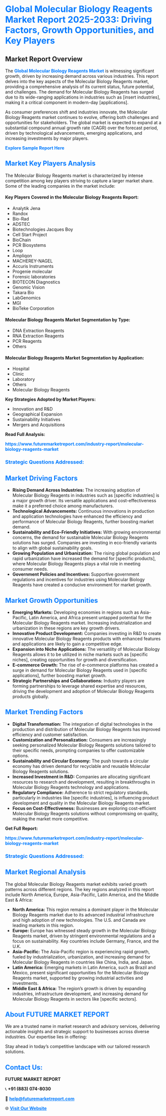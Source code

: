 <h1 style="color: #007BFF;">Global Molecular Biology Reagents Market Report 2025-2033: Driving Factors, Growth Opportunities, and Key Players</h1>

<section id="overview">
<h2>Market Report Overview</h2>
<p>The <a href="https://www.futuremarketreport.com/industry-report/molecular-biology-reagents-market" style="color: #007BFF; text-decoration: none;"><strong>Global Molecular Biology Reagents Market</strong></a> is witnessing significant growth, driven by increasing demand across various industries. This report delves into the key aspects of the Molecular Biology Reagents market, providing a comprehensive analysis of its current status, future potential, and challenges. The demand for Molecular Biology Reagents has surged due to its wide-ranging applications in industries such as [insert industries], making it a critical component in modern-day [applications].</p>
<p>As consumer preferences shift and industries innovate, the Molecular Biology Reagents market continues to evolve, offering both challenges and opportunities for stakeholders. The global market is expected to expand at a substantial compound annual growth rate (CAGR) over the forecast period, driven by technological advancements, emerging applications, and increasing investments by major players.</p>
</section>

<section id="overview">
<p><a href="https://www.futuremarketreport.com/request-sample/reportId=123578" style="color: #007BFF; text-decoration: none;"><strong>Explore Sample Report Here</strong></a></p>
</section>

<section id="key-players">
<h2 style="color: #007BFF;">Market Key Players Analysis</h2>
<p>The Molecular Biology Reagents market is characterized by intense competition among key players striving to capture a larger market share. Some of the leading companies in the market include:</p>
<h4>Key Players Covered in the Molecular Biology Reagents Report:</h4>
<ul><li>Analytik Jena</li><li>Randox</li><li>Bio-Rad</li><li>ADSTEC</li><li>Biotechnologies Jacques Boy</li><li>Cell Start Project</li><li>BioChain</li><li>PCR Biosystems</li><li>Loop</li><li>Ampliqon</li><li>MACHEREY-NAGEL</li><li>Accuris Instruments</li><li>Progenie molecular</li><li>Forensic laboratories</li><li>BIOTECON Diagnostics</li><li>Genomic Vision</li><li>Takara Bio</li><li>LabGenomics</li><li>MGI</li><li>BioTeke Corporation</li></ul>
<h4>Molecular Biology Reagents Market Segmentation by Type:</h4>
<ul><li>DNA Extraction Reagents</li><li>RNA Extraction Reagents</li><li>PCR Reagents</li><li>Others</li></ul>

<h4>Molecular Biology Reagents Market Segmentation by Application:</h4>
<ul><li>Hospital</li><li>Clinic</li><li>Laboratory</li><li>Others</li><li>Molecular Biology Reagents</li></ul>
<p><strong>Key Strategies Adopted by Market Players:</strong></p>
<ul>
<li>Innovation and R&D</li>
<li>Geographical Expansion</li>
<li>Sustainability Initiatives</li>
<li>Mergers and Acquisitions</li>
</ul>
</section>

<section>
<p><strong>Read Full Analysis: </strong></p><a href="https://www.futuremarketreport.com/industry-report/molecular-biology-reagents-market" style="color: #007BFF; text-decoration: none;"><strong>https://www.futuremarketreport.com/industry-report/molecular-biology-reagents-market</strong></a>
<h3 style="color: #007BFF;">Strategic Questions Addressed:</h3>
</section>

<section id="driving-factors">
<h2 style="color: #007BFF;">Market Driving Factors</h2>
<ul>
<li><strong>Rising Demand Across Industries:</strong> The increasing adoption of Molecular Biology Reagents in industries such as [specific industries] is a major growth driver. Its versatile applications and cost-effectiveness make it a preferred choice among manufacturers.</li>
<li><strong>Technological Advancements:</strong> Continuous innovations in production and application technologies have enhanced the efficiency and performance of Molecular Biology Reagents, further boosting market demand.</li>
<li><strong>Sustainability and Eco-Friendly Initiatives:</strong> With growing environmental concerns, the demand for sustainable Molecular Biology Reagents solutions has surged. Companies are investing in eco-friendly variants to align with global sustainability goals.</li>
<li><strong>Growing Population and Urbanization:</strong> The rising global population and rapid urbanization have increased the demand for [specific products], where Molecular Biology Reagents plays a vital role in meeting consumer needs.</li>
<li><strong>Government Policies and Incentives:</strong> Supportive government regulations and incentives for industries using Molecular Biology Reagents have created a conducive environment for market growth.</li>
</ul>
</section>

<section id="growth-opportunities">
<h2 style="color: #007BFF;">Market Growth Opportunities</h2>
<ul>
<li><strong>Emerging Markets:</strong> Developing economies in regions such as Asia-Pacific, Latin America, and Africa present untapped potential for the Molecular Biology Reagents market. Increasing industrialization and urbanization in these regions are key growth drivers.</li>
<li><strong>Innovative Product Development:</strong> Companies investing in R&D to create innovative Molecular Biology Reagents products with enhanced features and applications are likely to gain a competitive edge.</li>
<li><strong>Expansion into Niche Applications:</strong> The versatility of Molecular Biology Reagents allows it to be utilized in niche markets such as [specific niches], creating opportunities for growth and diversification.</li>
<li><strong>E-commerce Growth:</strong> The rise of e-commerce platforms has created a surge in demand for Molecular Biology Reagents used in [specific applications], further boosting market growth.</li>
<li><strong>Strategic Partnerships and Collaborations:</strong> Industry players are forming partnerships to leverage shared expertise and resources, driving the development and adoption of Molecular Biology Reagents products globally.</li>
</ul>
</section>

<section id="trending-factors">
<h2 style="color: #007BFF;">Market Trending Factors</h2>
<ul>
<li><strong>Digital Transformation:</strong> The integration of digital technologies in the production and distribution of Molecular Biology Reagents has improved efficiency and customer satisfaction.</li>
<li><strong>Customization and Personalization:</strong> Consumers are increasingly seeking personalized Molecular Biology Reagents solutions tailored to their specific needs, prompting companies to offer customizable options.</li>
<li><strong>Sustainability and Circular Economy:</strong> The push towards a circular economy has driven demand for recyclable and reusable Molecular Biology Reagents solutions.</li>
<li><strong>Increased Investment in R&D:</strong> Companies are allocating significant resources to research and development, resulting in breakthroughs in Molecular Biology Reagents technology and applications.</li>
<li><strong>Regulatory Compliance:</strong> Adherence to strict regulatory standards, particularly in industries like [specific industries], is influencing product development and quality in the Molecular Biology Reagents market.</li>
<li><strong>Focus on Cost-Effectiveness:</strong> Businesses are exploring cost-efficient Molecular Biology Reagents solutions without compromising on quality, making the market more competitive.</li>
</ul>
</section>

<section>
<p><strong>Get Full Report: </strong></p><a href="https://www.futuremarketreport.com/industry-report/molecular-biology-reagents-market" style="color: #007BFF; text-decoration: none;"><strong>https://www.futuremarketreport.com/industry-report/molecular-biology-reagents-market</strong></a>
<h3 style="color: #007BFF;">Strategic Questions Addressed:</h3>
</section>


<section id="regional-analysis">
<h2 style="color: #007BFF;">Market Regional Analysis</h2>
<p>The global Molecular Biology Reagents market exhibits varied growth patterns across different regions. The key regions analyzed in this report include North America, Europe, Asia-Pacific, Latin America, and the Middle East & Africa:</p>
<ul>
<li><strong>North America:</strong> This region remains a dominant player in the Molecular Biology Reagents market due to its advanced industrial infrastructure and high adoption of new technologies. The U.S. and Canada are leading markets in this region.</li>
<li><strong>Europe:</strong> Europe has witnessed steady growth in the Molecular Biology Reagents market, driven by stringent environmental regulations and a focus on sustainability. Key countries include Germany, France, and the U.K.</li>
<li><strong>Asia-Pacific:</strong> The Asia-Pacific region is experiencing rapid growth, fueled by industrialization, urbanization, and increasing demand for Molecular Biology Reagents in countries like China, India, and Japan.</li>
<li><strong>Latin America:</strong> Emerging markets in Latin America, such as Brazil and Mexico, present significant opportunities for the Molecular Biology Reagents market, supported by growing industrial activities and investments.</li>
<li><strong>Middle East & Africa:</strong> The region’s growth is driven by expanding industries, infrastructure development, and increasing demand for Molecular Biology Reagents in sectors like [specific sectors].</li>
</ul>
</section>

<footer>
<h2 style="color: #007BFF;">About FUTURE MARKET REPORT</h2>
<p>We are a trusted name in market research and advisory services, delivering actionable insights and strategic support to businesses across diverse industries. Our expertise lies in offering:</p>

<p>Stay ahead in today’s competitive landscape with our tailored research solutions.</p>

<h2 style="color: #007BFF;">Contact Us:</h2>
<p><strong>FUTURE MARKET REPORT</strong></p>
<p>📞 <strong>+91 (883) 074-8030</strong></p>
<p>📧 <strong><a href="mailto:help@futuremarketreport.com" style="color: #007BFF;">help@futuremarketreport.com</a></strong></p>
<p>🌐 <strong><a href="https://www.futuremarketreport.com/" style="color: #007BFF;">Visit Our Website</a></strong></p>
</footer>